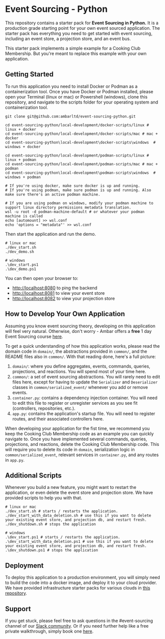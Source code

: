 # Event Sourcing - Python

This repository contains a starter pack for **Event Sourcing in Python.** It is a production grade starting point 
for your own event sourced application. The starter pack has everything you need to get started with event sourcing, 
including an event store, a projection store, and an event bus.

This starter pack implements a simple example for a Cooking Club Membership. But you're meant to replace this example
with your own application.

## Getting Started

To run this application you need to install Docker or Podman as a containerization tool. 
Once you have Docker or Podman installed, please open your Terminal (linux or mac) or 
Powershell (windows), clone this repository, and navigate to the scripts folder for 
your operating system and containerization tool. 

```
git clone git@github.com:ambarltd/event-sourcing-python.git

cd event-sourcing-python/local-development/docker-scripts/linux # linux + docker
cd event-sourcing-python/local-development/docker-scripts/mac # mac + docker
cd event-sourcing-python\local-development\docker-scripts\windows  # windows + docker

cd event-sourcing-python/local-development/podman-scripts/linux # linux + podman
cd event-sourcing-python/local-development/podman-scripts/mac # mac + podman
cd event-sourcing-python\local-development\podman-scripts\windows  # windows + podman

# If you're using docker, make sure docker is up and running.
# If you're using podman, make sure podman is up and running. Also make sure there's an active podman machine.

# If you are using podman on windows, modify your podman machine to support linux directory permissions metadata translation.
wsl -u root -d podman-machine-default # or whatever your podman machine is called
echo [automount] >> wsl.conf
echo 'options = "metadata"' >> wsl.conf
```

Then start the application and run the demo.

```
# linux or mac
./dev_start.sh 
./dev_demo.sh

# windows
.\dev_start.ps1
.\dev_demo.ps1
```

You can then open your browser to:
- [http://localhost:8080](http://localhost:8080) to ping the backend
- [http://localhost:8081](http://localhost:8081) to view your event store
- [http://localhost:8082](http://localhost:8082) to view your projection store

## How to Develop Your Own Application

Assuming you know event sourcing theory, developing on this application will feel very natural. Otherwise, don't worry - Ambar offers a **free** 1 day Event Sourcing course [here](https://ambar.cloud/event-sourcing-one-day-course). 

To get a quick understanding of how this application works, please read the domain code in `domain/`, the abstractions provided in `common/`, and the README files also in `common/`. With that reading done, here's a full picture:

1. `domain/`: where you define aggregates, events, commands, queries, projections, and reactions. You will spend most of your time here.
2. `common/`: a set of event sourcing abstractions. You will rarely need to edit files here, except for having to update the `Serializer` and `Deserializer` classes in `common/serialized_event/` whenever you add or remove events.
3. `container.py`: contains a dependency injection container. You will need to edit this file to register or unregister services as you see fit (controllers, repositories, etc.). 
4. `app.py`: contains the application's startup file. You will need to register routes, and their associated controllers here.

When developing your application for the fist time, we recommend you keep the Cooking Club Membership code as an example you can quickly navigate to. Once you have implemented several commands, queries, projections, and reactions, delete the Cooking Club Membership code. This will require you to delete its code in `domain`, serialization logic in `common/serialized_event`, relevant services in `container.py`, and any routes in `app.py`.

## Additional Scripts

Whenever you build a new feature, you might want to restart the application, or even delete the event store and projection
store. We have provided scripts to help you with that.

```
# linux or mac
./dev_start.sh # starts / restarts the application.
./dev_start_with_data_deletion.sh # use this if you want to delete your existing event store, and projection db, and restart fresh.
./dev_shutdown.sh # stops the application

# windows
.\dev_start.ps1 # starts / restarts the application.
.\dev_start_with_data_deletion.ps1 # use this if you want to delete your existing event store, and projection db, and restart fresh.
.\dev_shutdown.ps1 # stops the application
```

## Deployment

To deploy this application to a production environment, you will simply need to build the code into a docker image,
and deploy it to your cloud provider. We have provided infrastructure starter packs for various clouds in [this repository](https://github.com/ambarltd/event-sourcing-cloud-starter-packs).

## Support

If you get stuck, please feel free to ask questions in the #event-sourcing channel of our [Slack community](https://www.launchpass.com/ambar). 
Or if you need further help like a free private walkthrough, simply book one [here](https://calendly.com/luis-ambar).

